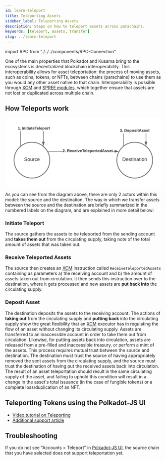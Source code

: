 ```yaml
---
id: learn-teleport
title: Teleporting Assets
sidebar_label: Teleporting Assets
description: Steps on how to teleport assets across parachains.
keywords: [teleport, assets, transfer]
slug: ../learn-teleport
---
```

import RPC from "./../../components/RPC-Connection"

One of the main properties that Polkadot and Kusama bring to the ecosystems is decentralized
blockchain interoperability. This interoperability allows for asset teleportation: the process of
moving assets, such as coins, tokens, or NFTs, between chains (parachains) to use them as you would
any other asset native to that chain. Interoperability is possible through [XCM][] and [SPREE
modules][], which together ensure that assets are not lost or duplicated across multiple chain.

## How Teleports work

![teleport](../assets/statemint/teleport-asset.png)

As you can see from the diagram above, there are only 2 actors within this model: the source and the destination.
The way in which we transfer assets between the source and the destination are briefly summarized in the numbered 
labels on the diagram, and are explained in more detail below:

### Initiate Teleport

The source gathers the assets to be teleported from the sending account and **takes them out** from the circulating supply, 
taking note of the total amount of assets that was taken out.

### Receive Teleported Assets

The source then creates an [XCM][] instruction called `ReceiveTeleportedAssets` containing as parameters a) the receiving account and b) the amount of assets taken out from circulation. It then sends this instruction over to the 
destination, where it gets processed and new assets are **put back into** the circulating supply.

### Deposit Asset

The destination deposits the assets to the receiving account. The actions of **taking out** from the circulating supply and **putting back** into the circulating supply show the great flexibility that an [XCM][] executor has in regulating the flow of an asset without changing its circulating supply. Assets are transferred to an inaccessible account in order to take them out from circulation. Likewise, for putting assets back into circulation, assets are released from a pre-filled and inaccessible 
treasury, or perform a mint of the assets. This process requires mutual trust between the source and destination. The destination must trust the source of having appropriately removed the sent assets from the circulating supply, and the source must trust the destination of having put the received assets back into circulation. The result of an asset teleportation should result in the same circulating supply of the asset, and failing to uphold this condition will result in a change in the asset's 
total issuance (in the case of fungible tokens) or a complete loss/duplication of an NFT.


## Teleporting Tokens using the Polkadot-JS UI

- [Video tutorial on Teleporting](https://youtu.be/PGyDpH2kad8)
- [Additional support article](https://support.polkadot.network/support/solutions/articles/65000181119-how-to-teleport-dot-or-ksm-between-statemint-or-statemine)

## Troubleshooting

If you do not see "Accounts > Teleport" in [Polkadot-JS UI], the source chain that you have
selected does not support teleportation yet.

[polkadot-js ui]: https://polkadot.js.org/apps/
[xcm]: learn-cross-consensus.md
[spree modules]: learn-spree.md
